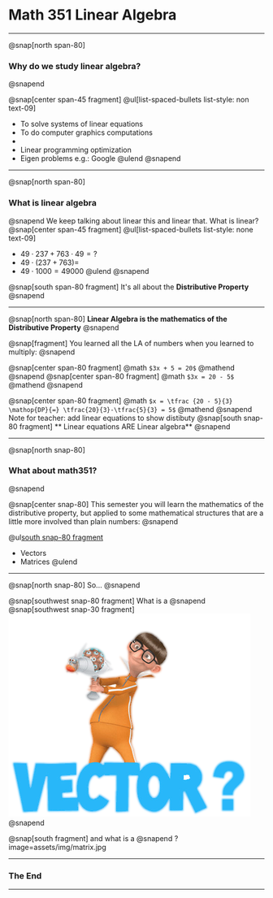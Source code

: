 # **Math 351 Linear Algebra**

---
@snap[north span-80]
### Why do we study linear algebra?
@snapend

@snap[center span-45 fragment]
@ul[list-spaced-bullets list-style: non text-09]
- To solve systems of linear equations
- To do computer graphics computations
- 
- Linear programming optimization
- Eigen problems e.g.: Google
@ulend @snapend

---

@snap[north span-80]
### What is linear algebra
@snapend
We keep talking about linear this and linear that. What is linear?
@snap[center span-45 fragment]
@ul[list-spaced-bullets list-style: none text-09]
- $49 \cdot 237 + 763 \cdot 49 = ?$
- $49 \cdot \big( 237+763 \big) =$
- $49 \cdot 1000 = 49000$
@ulend @snapend

@snap[south span-80 fragment]
It's all about the **Distributive Property**
@snapend

---

@snap[north span-80]
**Linear Algebra is the mathematics of the Distributive Property**
@snapend

@snap[fragment]
You learned all the LA of numbers when you learned to multiply:
@snapend

@snap[center span-80 fragment]
@math
`$3x + 5 = 20$`
@mathend
@snapend
@snap[center span-80 fragment]
@math
`$3x = 20 - 5$`
@mathend
@snapend

@snap[center span-80 fragment]
@math
`$x = \tfrac {20 - 5}{3} \mathop{DP}{=} \tfrac{20}{3}-\tfrac{5}{3} = 5$`
@mathend
@snapend
Note for teacher: add linear equations to show distibuty
@snap[south snap-80 fragment]
** Linear equations ARE Linear algebra**
@snapend

---

@snap[north snap-80]
### What about math351?
@snapend

@snap[center snap-80]
This semester you will learn the mathematics of the distributive property, but applied to some mathematical structures that are a little more involved than plain numbers:
@snapend

@ul[south snap-80 fragment](false)
- Vectors
- Matrices
@ulend

---

@snap[north snap-80]
So...
@snapend

@snap[southwest snap-80 fragment]
What is a
@snapend
@snap[southwest snap-30 fragment]
![](assets/img/vector.png)
@snapend

@snap[south fragment]
and what is a
@snapend
?image=assets/img/matrix.jpg

---

### The End

---

